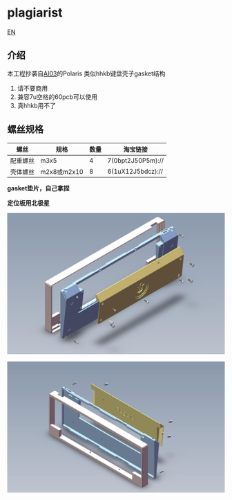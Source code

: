 # plagiarist

[EN](./README.en.md)

## 介绍

本工程抄袭自[AI03](https://github.com/ai03-2725)的Polaris
类似hhkb键盘壳子gasket结构

1.  请不要商用
2.  兼容7u空格的60pcb可以使用
3.  真hhkb用不了

## 螺丝规格

| 螺丝     | 规格        | 数量 | 淘宝链接          |
| -------- | ------ | ----- | ----------------- |
| 配重螺丝 | m3x5       | 4 | 7(0bpt2J50P5m):// |
| 壳体螺丝 | m2x8或m2x10 | 8 | 6(1uX12J5bdcz):// |

**gasket垫片，自己拿捏**

**定位板用北极星**

![image-20220719155822868](README.assets/image-20220719155822868.png)

![image-20220719155834593](README.assets/image-20220719155834593.png)
